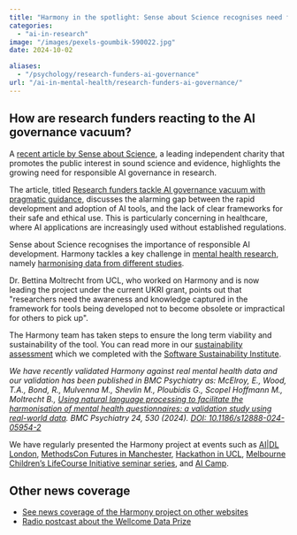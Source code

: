 ```yaml
---
title: "Harmony in the spotlight: Sense about Science recognises need for responsible AI in research"
categories: 
  - "ai-in-research"
image: "/images/pexels-goumbik-590022.jpg"
date: 2024-10-02

aliases:
  - "/psychology/research-funders-ai-governance"
url: "/ai-in-mental-health/research-funders-ai-governance/"
---
```


## How are research funders reacting to the AI governance vacuum?

A [recent article by Sense about Science](https://senseaboutscience.org/activities/research-funders-tackle-ai-governance-vacuum-with-pragmatic-guidance/), a leading independent charity that promotes the public interest in sound science and evidence, highlights the growing need for responsible AI governance in research.

The article, titled [Research funders tackle AI governance vacuum with pragmatic guidance](https://senseaboutscience.org/activities/research-funders-tackle-ai-governance-vacuum-with-pragmatic-guidance/), discusses the alarming gap between the rapid development and adoption of AI tools, and the lack of clear frameworks for their safe and ethical use. This is particularly concerning in healthcare, where AI applications are increasingly used without established regulations.

Sense about Science recognises the importance of responsible AI development. Harmony tackles a key challenge in [mental health research](/ai-in-mental-health/), namely [harmonising data from different studies](/data-harmonisation).

Dr. Bettina Moltrecht from UCL, who worked on Harmony and is now leading the project under the current UKRI grant, points out that "researchers need the awareness and knowledge captured in the framework for tools being developed not to become obsolete or impractical for others to pick up". 

The Harmony team has taken steps to ensure the long term viability and sustainability of the tool. You can read more in our [sustainability assessment](/making-harmony-sustainable-long-term/) which we completed with the [Software Sustainability Institute](https://www.software.ac.uk/).

*We have recently validated Harmony against real mental health data and our validation has been published in BMC Psychiatry as: McElroy, E., Wood, T.A., Bond, R., Mulvenna M., Shevlin M., Ploubidis G., Scopel Hoffmann M., Moltrecht B., [Using natural language processing to facilitate the harmonisation of mental health questionnaires: a validation study using real-world data](https://bmcpsychiatry.biomedcentral.com/articles/10.1186/s12888-024-05954-2#citeas). BMC Psychiatry 24, 530 (2024). [DOI: 10.1186/s12888-024-05954-2](https://doi.org/10.1186/s12888-024-05954-2)*


We have regularly presented the Harmony project at events such as [AI|DL London](/psychology-ai-tool/aidl-meetup/), [MethodsCon Futures in Manchester](/ai-in-mental-health/harmony-at-methodscon-futures/
), [Hackathon in UCL](/open-source-for-social-science/hackathon/), [Melbourne Children’s LifeCourse Initiative seminar series](/ai-in-mental-health/harmony-at-lifecourse-seminar/), and [AI Camp](/psychology-ai-tool/aicamp-meetup/).

## Other news coverage

* [See news coverage of the Harmony project on other websites](/ai-in-mental-health/news-coverage)
* [Radio postcast about the Wellcome Data Prize](/ai-in-mental-health/radio-podcast-about-wellcome-data-prize)